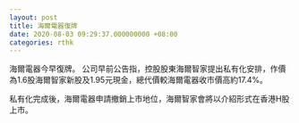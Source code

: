 ```yaml
---
layout: post
title: 海爾電器復牌
date: 2020-08-03 09:29:37.000000000 +08:00
categories: rthk
---
```


海爾電器今早復牌。 公司早前公告指，控股股東海爾智家提出私有化安排，作價為1.6股海爾智家新股及1.95元現金，總代價較海爾電器收市價高約17.4%。

私有化完成後，海爾電器申請撤銷上市地位，海爾智家會將以介紹形式在香港H股上市。
